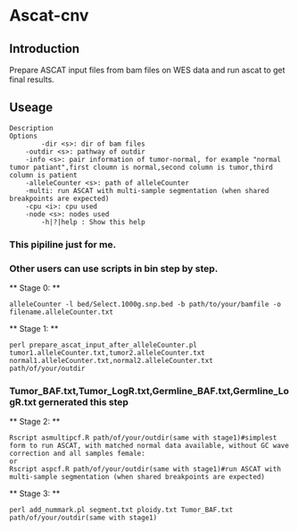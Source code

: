 # Ascat-cnv

## Introduction
Prepare ASCAT input files from bam files on WES data and run ascat to get final results.
## Useage
```
Description     
Options
        -dir <s>: dir of bam files
	-outdir <s>: pathway of outdir
	-info <s>: pair information of tumor-normal, for example "normal tumor patiant",first cloumn is normal,second column is tumor,third column is patient
	-alleleCounter <s>: path of alleleCounter
	-multi: run ASCAT with multi-sample segmentation (when shared breakpoints are expected)
	-cpu <i>: cpu used
	-node <s>: nodes used
        -h|?|help : Show this help
```
### This pipiline just for me.
### Other users can use scripts in bin step by step.

** Stage 0: **
```
alleleCounter -l bed/Select.1000g.snp.bed -b path/to/your/bamfile -o filename.alleleCounter.txt
```
** Stage 1: **
```
perl prepare_ascat_input_after_alleleCounter.pl tumor1.alleleCounter.txt,tumor2.alleleCounter.txt normal1.alleleCounter.txt,normal2.alleleCounter.txt path/of/your/outdir
```
### Tumor_BAF.txt,Tumor_LogR.txt,Germline_BAF.txt,Germline_LogR.txt gernerated this step ###
** Stage 2: **
```
Rscript asmultipcf.R path/of/your/outdir(same with stage1)#simplest form to run ASCAT, with matched normal data available, without GC wave correction and all samples female:
or 
Rscript aspcf.R path/of/your/outdir(same with stage1)#run ASCAT with multi-sample segmentation (when shared breakpoints are expected)

```

** Stage 3: **
```
perl add_nummark.pl segment.txt ploidy.txt Tumor_BAF.txt path/of/your/outdir(same with stage1)
```


